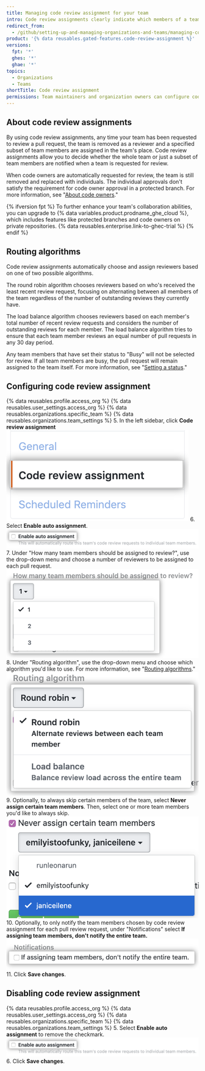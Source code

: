 ```yaml
---
title: Managing code review assignment for your team
intro: Code review assignments clearly indicate which members of a team are expected to submit a review for a pull request.
redirect_from:
  - /github/setting-up-and-managing-organizations-and-teams/managing-code-review-assignment-for-your-team
product: '{% data reusables.gated-features.code-review-assignment %}'
versions:
  fpt: '*'
  ghes: '*'
  ghae: '*'
topics:
  - Organizations
  - Teams
shortTitle: Code review assignment
permissions: Team maintainers and organization owners can configure code review assignments.
---
```


## About code review assignments

By using code review assignments, any time your team has been requested to review a pull request, the team is removed as a reviewer and a specified subset of team members are assigned in the team's place. Code review assignments allow you to decide whether the whole team or just a subset of team members are notified when a team is requested for review.

When code owners are automatically requested for review, the team is still removed and replaced with individuals. The individual approvals don't satisfy the requirement for code owner approval in a protected branch. For more information, see "[About code owners](/github/creating-cloning-and-archiving-repositories/about-code-owners)."

{% ifversion fpt %}
To further enhance your team's collaboration abilities, you can upgrade to {% data variables.product.prodname_ghe_cloud %}, which includes features like protected branches and code owners on private repositories. {% data reusables.enterprise.link-to-ghec-trial %}
{% endif %}

## Routing algorithms

Code review assignments automatically choose and assign reviewers based on one of two possible algorithms. 

The round robin algorithm chooses reviewers based on who's received the least recent review request, focusing on alternating between all members of the team regardless of the number of outstanding reviews they currently have. 

The load balance algorithm chooses reviewers based on each member's total number of recent review requests and considers the number of outstanding reviews for each member. The load balance algorithm tries to ensure that each team member reviews an equal number of pull requests in any 30 day period.

Any team members that have set their status to "Busy" will not be selected for review. If all team members are busy, the pull request will remain assigned to the team itself. For more information, see "[Setting a status](/account-and-profile/setting-up-and-managing-your-github-profile/customizing-your-profile/personalizing-your-profile#setting-a-status)."

## Configuring code review assignment
{% data reusables.profile.access_org %}
{% data reusables.user_settings.access_org %}
{% data reusables.organizations.specific_team %}
{% data reusables.organizations.team_settings %}
5. In the left sidebar, click **Code review assignment**
![Code review assignment button](/assets/images/help/teams/review-assignment-button.png)
6. Select **Enable auto assignment**.
![Code review assignment button](/assets/images/help/teams/review-assignment-enable.png)
7. Under "How many team members should be assigned to review?", use the drop-down menu and choose a number of reviewers to be assigned to each pull request.
![Number of reviewers dropdown](/assets/images/help/teams/review-assignment-number.png)
8. Under "Routing algorithm", use the drop-down menu and choose which algorithm you'd like to use. For more information, see "[Routing algorithms](#routing-algorithms)."
![Routing algorithm dropdown](/assets/images/help/teams/review-assignment-algorithm.png)
9. Optionally, to always skip certain members of the team, select **Never assign certain team members**. Then, select one or more team members you'd like to always skip.
![Never assign certain team members checkbox and dropdown](/assets/images/help/teams/review-assignment-skip-members.png)
10. Optionally, to only notify the team members chosen by code review assignment for each pull review request, under "Notifications" select **If assigning team members, don't notify the entire team.**
![Code review assignment notifications](/assets/images/help/teams/review-assignment-notifications.png)
11. Click **Save changes**.

## Disabling code review assignment
{% data reusables.profile.access_org %}
{% data reusables.user_settings.access_org %}
{% data reusables.organizations.specific_team %}
{% data reusables.organizations.team_settings %}
5. Select **Enable auto assignment** to remove the checkmark.
![Code review assignment button](/assets/images/help/teams/review-assignment-enable.png)
6. Click **Save changes**.
